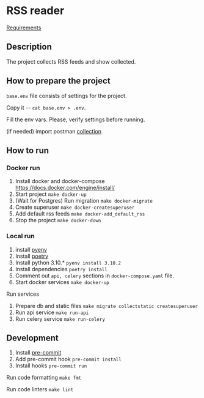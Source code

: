 # RSS reader
[Requirements](docs/RSS_reader.pdf)

## Description
The project collects RSS feeds and show collected.

## How to prepare the project
`base.env` file consists of settings for the project.

Copy it -- `cat base.env > .env`.

Fill the env vars.
Please, verify settings before running.

(if needed) import postman [collection](docs/postman_collection.json)

## How to run

### Docker run
1. Install docker and docker-compose https://docs.docker.com/engine/install/
2. Start project `make docker-up`
3. (Wait for Postgres) Run migration `make docker-migrate`
4. Create superuser `make docker-createsuperuser`
5. Add default rss feeds `make docker-add_default_rss`
6. Stop the project `make docker-down`

### Local run
1. install [pyenv](https://github.com/pyenv/pyenv#installation)
2. Install [poetry](https://python-poetry.org/docs/#installation)
3. Install python 3.10.* `pyenv install 3.10.2`
4. Install dependencies `poetry install`
5. Comment out `api, celery` sections in `docker-compose.yaml` file.
6. Start docker services `make docker-up`

Run services
1. Prepare db and static files `make migrate collectstatic createsuperuser`
2. Run api service `make run-api`
3. Run celery service `make run-celery`

## Development
1. Install [pre-commit](https://pre-commit.com/#install)
2. Add pre-commit hook `pre-commit install`
3. Install hooks `pre-commit run`

Run code formatting `make fmt`

Run code linters `make lint`
